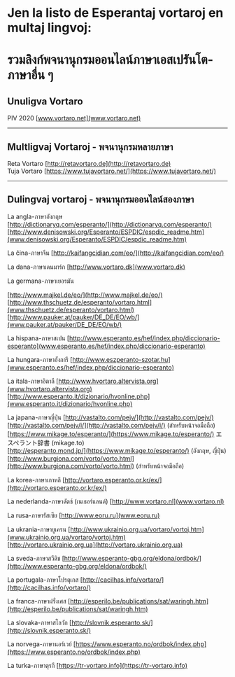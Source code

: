<link rel="stylesheet" href="https://warut92.github.io/stilo.css">

# Jen la listo de Esperantaj vortaroj en multaj lingvoj:<br>
# รวมลิงก์พจนานุกรมออนไลน์ภาษาเอสเปรันโต-ภาษาอื่น ๆ

## Unuligva Vortaro<br>
PIV 2020 [www.vortaro.net](www.vortaro.net)

***

## Multligvaj Vortaroj - พจนานุกรมหลายภาษา<br>
Reta Vortaro [http://retavortaro.de](http://retavortaro.de)<br>
Tuja Vortaro [https://www.tujavortaro.net/](https://www.tujavortaro.net/)

***

## Dulingvaj vortaroj - พจนานุกรมออนไลน์สองภาษา

La angla-ภาษาอังกฤษ<br>
[http://dictionaryq.com/esperanto/](http://dictionaryq.com/esperanto/)<br>
[http://www.denisowski.org/Esperanto/ESPDIC/espdic_readme.htm](www.denisowski.org/Esperanto/ESPDIC/espdic_readme.htm)

La ĉina-ภาษาจีน
[http://kaifangcidian.com/eo/](http://kaifangcidian.com/eo/)

La dana-ภาษาเดนมาร์ก
[http://www.vortaro.dk](www.vortaro.dk)

La germana-ภาษาเยอรมัน

[http://www.majkel.de/eo/](http://www.majkel.de/eo/)<br>
[http://www.thschuetz.de/esperanto/vortaro.html](www.thschuetz.de/esperanto/vortaro.html)<br>
[http://www.pauker.at/pauker/DE_DE/EO/wb/](www.pauker.at/pauker/DE_DE/EO/wb/)

La hispana-ภาษาสเปน
[http://www.esperanto.es/hef/index.php/diccionario-esperanto](www.esperanto.es/hef/index.php/diccionario-esperanto)

La hungara-ภาษาฮังการี
[http://www.eszperanto-szotar.hu](www.esperanto.es/hef/index.php/diccionario-esperanto)

La itala-ภาษาอิตาลี
[http://www.hvortaro.altervista.org](www.hvortaro.altervista.org)<br>
[http://www.esperanto.it/dizionario/hvonline.php](www.esperanto.it/dizionario/hvonline.php)

La japana-ภาษาญี่ปุ่น
[http://vastalto.com/pejv/](http://vastalto.com/pejv/)<br>
[http://vastalto.com/pejv/i/](http://vastalto.com/pejv/i/)  (สำหรับหน้าจอมือถือ)<br>
[https://www.mikage.to/esperanto/](https://www.mikage.to/esperanto/) エスペラント辞書 (mikage.to)<br>
[http://esperanto.mond.jp/](https://www.mikage.to/esperanto/) (อังกฤษ, ญี่ปุ่น)<br>
[http://www.burgiona.com/vorto/vorto.html](http://www.burgiona.com/vorto/vorto.html) (สำหรับหน้าจอมือถือ)

La korea-ภาษาเกาหลี
[http://vortaro.esperanto.or.kr/ex/](http://vortaro.esperanto.or.kr/ex/)

La nederlanda-ภาษาดัตช์ (เนเธอร์แลนด์)
[http://www.vortaro.nl](www.vortaro.nl)

La rusa-ภาษารัสเซีย
[http://www.eoru.ru](www.eoru.ru)

La ukrania-ภาษายูเครน
[http://www.ukrainio.org.ua/vortaro/vortoj.htm](www.ukrainio.org.ua/vortaro/vortoj.htm)<br>
[http://vortaro.ukrainio.org.ua](http://vortaro.ukrainio.org.ua)

La sveda-ภาษาสวีดิช
[http://www.esperanto-gbg.org/eldona/ordbok/](http://www.esperanto-gbg.org/eldona/ordbok/)

La portugala-ภาษาโปรตุเกส
[http://cacilhas.info/vortaro/](http://cacilhas.info/vortaro/)

La franca-ภาษาฝรั่งเศส
[http://esperilo.be/publications/sat/waringh.htm](http://esperilo.be/publications/sat/waringh.htm)

La slovaka-ภาษาสโลวัก
[http://slovnik.esperanto.sk/](http://slovnik.esperanto.sk/)

La norvega-ภาษานอร์เวย์
[https://www.esperanto.no/ordbok/index.php](https://www.esperanto.no/ordbok/index.php)

La turka-ภาษาตุรกี
[https://tr-vortaro.info](https://tr-vortaro.info)
